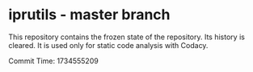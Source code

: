 # iprutils - master branch

This repository contains the frozen state of the repository.
Its history is cleared. It is used only for static code
analysis with Codacy.

Commit Time: 1734555209